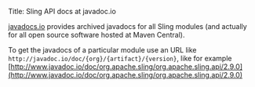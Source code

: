 Title: Sling API docs at javadoc.io

[javadocs.io](http://www.javadoc.io/) provides archived javadocs for all Sling modules (and actually
for all open source software hosted at Maven Central).

To get the javadocs of a particular module use an URL like `http://javadoc.io/doc/{org}/{artifact}/{version}`, like
for example [http://www.javadoc.io/doc/org.apache.sling/org.apache.sling.api/2.9.0](http://www.javadoc.io/doc/org.apache.sling/org.apache.sling.api/2.9.0)
